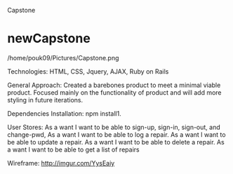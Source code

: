 Capstone
# newCapstone

/home/pouk09/Pictures/Capstone.png

Technologies:
HTML, CSS, Jquery, AJAX, Ruby on Rails

General Approach:
Created a barebones product to meet a minimal viable product. Focused mainly on the functionality of product and will add more styling in future iterations.


Dependencies Installation:
npm install1.

User Stores:
As a want I want to be able to sign-up, sign-in, sign-out, and change-pwd,
As a want I want to be able to log a repair.
As a want I want to be able to update a repair.
As a want I want to be able to delete a repair.
As a want I want to be able to get a list of repairs

Wireframe:
http://imgur.com/YysEaiy
